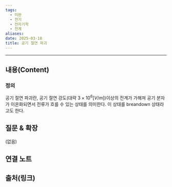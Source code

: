 ```yaml
---
tags:
  - 미완
  - 전기
  - 전자기학
  - 전계
aliases: 
date: 2025-03-18
title: 공기 절연 파괴
---
```


---

## 내용(Content)

### 정의

공기 절연 파괴란, 공기 절연 강도(대략 $3 \times 10^{6} [V/m]$)이상의 전계가 가해져 공기 분자가 이온화되면서 전류가 흐를 수 있는 상태를 의미한다. 이 상태를 breandown 상태라고도 한다.



## 질문 & 확장

(없음)

## 연결 노트

## 출처(링크)





